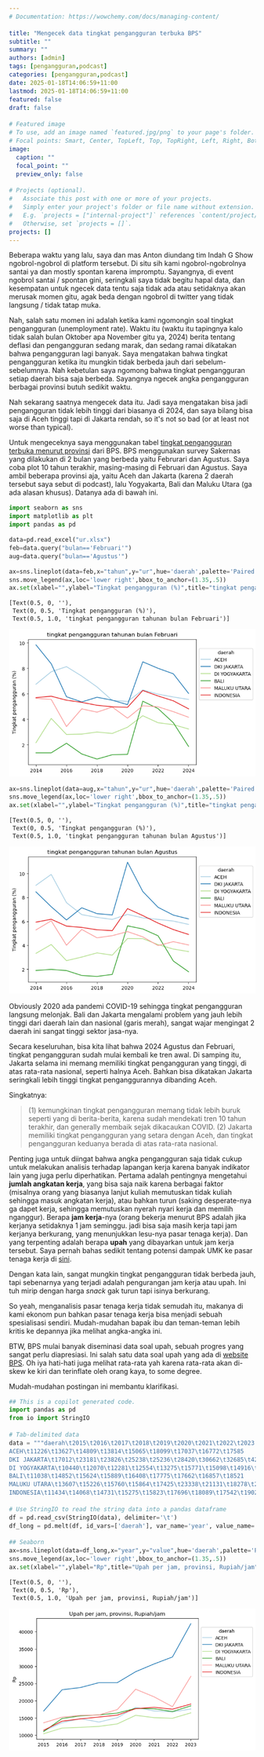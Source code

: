 ```yaml
---
# Documentation: https://wowchemy.com/docs/managing-content/

title: "Mengecek data tingkat pengangguran terbuka BPS"
subtitle: ""
summary: ""
authors: [admin]
tags: [pengangguran,podcast]
categories: [pengangguran,podcast]
date: 2025-01-18T14:06:59+11:00
lastmod: 2025-01-18T14:06:59+11:00
featured: false
draft: false

# Featured image
# To use, add an image named `featured.jpg/png` to your page's folder.
# Focal points: Smart, Center, TopLeft, Top, TopRight, Left, Right, BottomLeft, Bottom, BottomRight.
image:
  caption: ""
  focal_point: ""
  preview_only: false

# Projects (optional).
#   Associate this post with one or more of your projects.
#   Simply enter your project's folder or file name without extension.
#   E.g. `projects = ["internal-project"]` references `content/project/deep-learning/index.md`.
#   Otherwise, set `projects = []`.
projects: []
---
```


Beberapa waktu yang lalu, saya dan mas Anton diundang tim Indah G Show ngobrol-ngobrol di platform tersebut. Di situ sih kami ngobrol-ngobrolnya santai ya dan mostly spontan karena impromptu. Sayangnya, di event ngobrol santai / spontan gini, seringkali saya tidak begitu hapal data, dan kesempatan untuk ngecek data tentu saja tidak ada atau setidaknya akan merusak momen gitu, agak beda dengan ngobrol di twitter yang tidak langsung / tidak tatap muka.

Nah, salah satu momen ini adalah ketika kami ngomongin soal tingkat pengangguran (unemployment rate). Waktu itu (waktu itu tapingnya kalo tidak salah bulan Oktober apa November gitu ya, 2024) berita tentang deflasi dan pengangguran sedang marak, dan sedang ramai dikatakan bahwa pengangguran lagi banyak. Saya mengatakan bahwa tingkat pengangguran ketika itu mungkin tidak berbeda jauh dari sebelum-sebelumnya. Nah kebetulan saya ngomong bahwa tingkat pengangguran setiap daerah bisa saja berbeda. Sayangnya ngecek angka pengangguran berbagai provinsi butuh sedikit waktu.

Nah sekarang saatnya mengecek data itu. Jadi saya mengatakan bisa jadi pengangguran tidak lebih tinggi dari biasanya di 2024, dan saya bilang bisa saja di Aceh tinggi tapi di Jakarta rendah, so it's not so bad (or at least not worse than typical).

Untuk mengeceknya saya menggunakan tabel [tingkat pengangguran terbuka menurut provinsi](https://www.bps.go.id/id/statistics-table/2/NTQzIzI=/tingkat-pengangguran-terbuka-menurut-provinsi--persen-.html) dari BPS. BPS menggunakan survey Sakernas yang dilakukan di 2 bulan yang berbeda yaitu Februrari dan Agustus. Saya coba plot 10 tahun terakhir, masing-masing di Februari dan Agustus. Saya ambil beberapa provinsi aja, yaitu Aceh dan Jakarta (karena 2 daerah tersebut saya sebut di podcast), lalu Yogyakarta, Bali dan Maluku Utara (ga ada alasan khusus). Datanya ada di bawah ini.


```python
import seaborn as sns
import matplotlib as plt
import pandas as pd
```


```python
data=pd.read_excel("ur.xlsx")
feb=data.query("bulan=='Februari'")
aug=data.query("bulan=='Agustus'")
```


```python
ax=sns.lineplot(data=feb,x="tahun",y="ur",hue='daerah',palette='Paired')
sns.move_legend(ax,loc='lower right',bbox_to_anchor=(1.35,.5))
ax.set(xlabel="",ylabel="Tingkat pengangguran (%)",title="tingkat pengangguran tahunan bulan Februari")
```




    [Text(0.5, 0, ''),
     Text(0, 0.5, 'Tingkat pengangguran (%)'),
     Text(0.5, 1.0, 'tingkat pengangguran tahunan bulan Februari')]




    
![png](index_files/index_3_1.png)
    



```python
ax=sns.lineplot(data=aug,x="tahun",y="ur",hue='daerah',palette='Paired')
sns.move_legend(ax,loc='lower right',bbox_to_anchor=(1.35,.5))
ax.set(xlabel="",ylabel="Tingkat pengangguran (%)",title="tingkat pengangguran tahunan bulan Agustus")
```




    [Text(0.5, 0, ''),
     Text(0, 0.5, 'Tingkat pengangguran (%)'),
     Text(0.5, 1.0, 'tingkat pengangguran tahunan bulan Agustus')]




    
![png](index_files/index_4_1.png)
    


Obviously 2020 ada pandemi COVID-19 sehingga tingkat pengangguran langsung melonjak. Bali dan Jakarta mengalami problem yang jauh lebih tinggi dari daerah lain dan nasional (garis merah), sangat wajar mengingat 2 daerah ini sangat tinggi sektor jasa-nya.

Secara keseluruhan, bisa kita lihat bahwa 2024 Agustus dan Februari, tingkat pengangguran sudah mulai kembali ke tren awal. Di samping itu, Jakarta selama ini memang memiliki tingkat pengangguran yang tinggi, di atas rata-rata nasional, seperti halnya Aceh. Bahkan bisa dikatakan Jakarta seringkali lebih tinggi tingkat penganggurannya dibanding Aceh.

Singkatnya:

> (1) kemungkinan tingkat pengangguran memang tidak lebih buruk seperti yang di berita-berita, karena sudah mendekati tren 10 tahun terakhir, dan generally membaik sejak dikacaukan COVID. (2) Jakarta memiliki tingkat pengangguran yang setara dengan Aceh, dan tingkat pengangguran keduanya berada di atas rata-rata nasional.

Penting juga untuk diingat bahwa angka pengangguran saja tidak cukup untuk melakukan analisis terhadap lapangan kerja karena banyak indikator lain yang juga perlu diperhatikan. Pertama adalah pentingnya mengetahui **jumlah angkatan kerja**, yang bisa saja naik karena berbagai faktor (misalnya orang yang biasanya lanjut kuliah memutuskan tidak kuliah sehingga masuk angkatan kerja), atau bahkan turun (saking desperate-nya ga dapet kerja, sehingga memutuskan nyerah nyari kerja dan memilih nganggur). Berapa **jam kerja**-nya (orang bekerja menurut BPS adalah jika kerjanya setidaknya 1 jam seminggu. jadi bisa saja masih kerja tapi jam kerjanya berkurang, yang menunjukkan lesu-nya pasar tenaga kerja). Dan yang terpenting adalah berapa **upah** yang dibayarkan untuk jam kerja tersebut. Saya pernah bahas sedikit tentang potensi dampak UMK ke pasar tenaga kerja di [sini](https://www.krisna.or.id/post/umk/).

Dengan kata lain, sangat mungkin tingkat pengangguran tidak berbeda jauh, tapi sebenarnya yang terjadi adalah pengurangan jam kerja atau upah. Ini tuh mirip dengan harga _snack_ gak turun tapi isinya berkurang.

So yeah, menganalisis pasar tenaga kerja tidak semudah itu, makanya di kami ekonom pun bahkan pasar tenaga kerja bisa menjadi sebuah spesialisasi sendiri. Mudah-mudahan bapak ibu dan teman-teman lebih kritis ke depannya jika melihat angka-angka ini.

BTW, BPS mulai banyak diseminasi data soal upah, sebuah progres yang sangat perlu diapresiasi. Ini salah satu data soal upah yang ada di [website BPS](https://www.bps.go.id/id/statistics-table/2/MTE3MiMy/upah-rata---rata-per-jam-pekerja-menurut-provinsi--rupiah-jam-.html). Oh iya hati-hati juga melihat rata-rata yah karena rata-rata akan di-skew ke kiri dan terinflate oleh orang kaya, to some degree.

Mudah-mudahan postingan ini membantu klarifikasi.


```python
## This is a copilot generated code.
import pandas as pd
from io import StringIO

# Tab-delimited data
data = """daerah\t2015\t2016\t2017\t2018\t2019\t2020\t2021\t2022\t2023
ACEH\t11226\t13627\t14809\t13814\t15065\t18099\t17037\t16772\t17585
DKI JAKARTA\t17012\t23181\t23826\t25238\t25236\t28420\t30662\t32685\t42354
DI YOGYAKARTA\t10440\t12070\t12281\t12554\t13275\t15771\t15098\t14916\t16478
BALI\t11038\t14852\t15624\t15889\t16408\t17775\t17662\t16857\t18521
MALUKU UTARA\t13607\t15226\t15760\t15864\t17425\t23338\t21131\t18278\t27078
INDONESIA\t11434\t14068\t14731\t15275\t15823\t17696\t18089\t17542\t19027"""

# Use StringIO to read the string data into a pandas dataframe
df = pd.read_csv(StringIO(data), delimiter='\t')
df_long = pd.melt(df, id_vars=['daerah'], var_name='year', value_name='value')

## Seaborn
ax=sns.lineplot(data=df_long,x="year",y="value",hue='daerah',palette='Paired')
sns.move_legend(ax,loc='lower right',bbox_to_anchor=(1.35,.5))
ax.set(xlabel="",ylabel="Rp",title="Upah per jam, provinsi, Rupiah/jam")
```




    [Text(0.5, 0, ''),
     Text(0, 0.5, 'Rp'),
     Text(0.5, 1.0, 'Upah per jam, provinsi, Rupiah/jam')]




    
![png](index_files/index_6_1.png)
    

